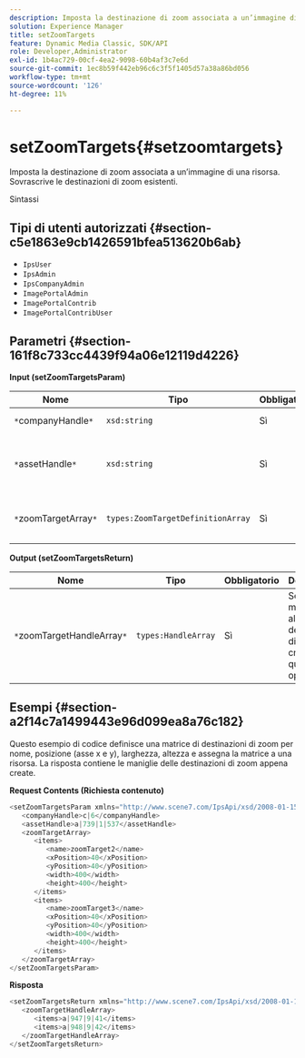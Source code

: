 ```yaml
---
description: Imposta la destinazione di zoom associata a un’immagine di una risorsa. Sovrascrive le destinazioni di zoom esistenti.
solution: Experience Manager
title: setZoomTargets
feature: Dynamic Media Classic, SDK/API
role: Developer,Administrator
exl-id: 1b4ac729-00cf-4ea2-9098-60b4af3c7e6d
source-git-commit: 1ec8b59f442eb96c6c3f5f1405d57a38a86bd056
workflow-type: tm+mt
source-wordcount: '126'
ht-degree: 11%

---
```


# setZoomTargets{#setzoomtargets}

Imposta la destinazione di zoom associata a un’immagine di una risorsa. Sovrascrive le destinazioni di zoom esistenti.

Sintassi

## Tipi di utenti autorizzati {#section-c5e1863e9cb1426591bfea513620b6ab}

* `IpsUser`
* `IpsAdmin`
* `IpsCompanyAdmin`
* `ImagePortalAdmin`
* `ImagePortalContrib`
* `ImagePortalContribUser`

## Parametri {#section-161f8c733cc4439f94a06e12119d4226}

**Input (setZoomTargetsParam)**

| Nome | Tipo | Obbligatorio | Descrizione |
|---|---|---|---|
| `*`companyHandle`*` | `xsd:string` | Sì | Tratta l&#39;azienda. |
| `*`assetHandle`*` | `xsd:string` | Sì | Risorsa con la destinazione di zoom da impostare. |
| `*`zoomTargetArray`*` | `types:ZoomTargetDefinitionArray` | Sì | Array di definizioni di destinazione dello zoom. |

**Output (setZoomTargetsReturn)**

| Nome | Tipo | Obbligatorio | Descrizione |
|---|---|---|---|
| `*`zoomTargetHandleArray`*` | `types:HandleArray` | Sì | Set di maniglie alle destinazioni di zoom create da questa operazione. |

## Esempi {#section-a2f14c7a1499443e96d099ea8a76c182}

Questo esempio di codice definisce una matrice di destinazioni di zoom per nome, posizione (asse x e y), larghezza, altezza e assegna la matrice a una risorsa. La risposta contiene le maniglie delle destinazioni di zoom appena create.

**Request Contents (Richiesta contenuto)**

```java
<setZoomTargetsParam xmlns="http://www.scene7.com/IpsApi/xsd/2008-01-15">
   <companyHandle>c|6</companyHandle>
   <assetHandle>a|739|1|537</assetHandle>
   <zoomTargetArray>
      <items>
         <name>zoomTarget2</name>
         <xPosition>40</xPosition>
         <yPosition>40</yPosition>
         <width>400</width>
         <height>400</height>
      </items>
      <items>
         <name>zoomTarget3</name>
         <xPosition>40</xPosition>
         <yPosition>40</yPosition>
         <width>400</width>
         <height>400</height>
      </items>
   </zoomTargetArray>
</setZoomTargetsParam>
```

**Risposta**

```java
<setZoomTargetsReturn xmlns="http://www.scene7.com/IpsApi/xsd/2008-01-15">
   <zoomTargetHandleArray>
      <items>a|947|9|41</items>
      <items>a|948|9|42</items>
   </zoomTargetHandleArray>
</setZoomTargetsReturn>
```
